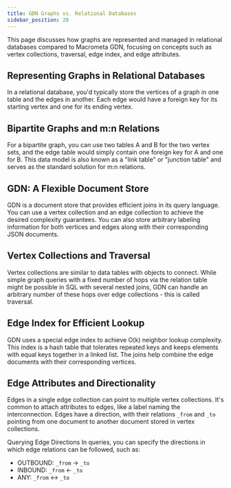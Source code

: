 ```yaml
---
title: GDN Graphs vs. Relational Databases
sidebar_position: 20
---
```


This page discusses how graphs are represented and managed in relational databases compared to Macrometa GDN, focusing on concepts such as vertex collections, traversal, edge index, and edge attributes.

## Representing Graphs in Relational Databases

In a relational database, you'd typically store the vertices of a graph in one table and the edges in another. Each edge would have a foreign key for its starting vertex and one for its ending vertex.

## Bipartite Graphs and m:n Relations

For a bipartite graph, you can use two tables A and B for the two vertex sets, and the edge table would simply contain one foreign key for A and one for B. This data model is also known as a "link table" or "junction table" and serves as the standard solution for m:n relations.

## GDN: A Flexible Document Store

GDN is a document store that provides efficient joins in its query language. You can use a vertex collection and an edge collection to achieve the desired complexity guarantees. You can also store arbitrary labeling information for both vertices and edges along with their corresponding JSON documents.

## Vertex Collections and Traversal

Vertex collections are similar to data tables with objects to connect. While simple graph queries with a fixed number of hops via the relation table might be possible in SQL with several nested joins, GDN can handle an arbitrary number of these hops over edge collections - this is called traversal.

## Edge Index for Efficient Lookup

GDN uses a special edge index to achieve O(k) neighbor lookup complexity. This index is a hash table that tolerates repeated keys and keeps elements with equal keys together in a linked list. The joins help combine the edge documents with their corresponding vertices.

## Edge Attributes and Directionality

Edges in a single edge collection can point to multiple vertex collections. It's common to attach attributes to edges, like a label naming the interconnection. Edges have a direction, with their relations `_from` and `_to` pointing from one document to another document stored in vertex collections.

Querying Edge Directions
In queries, you can specify the directions in which edge relations can be followed, such as:

- OUTBOUND: `_from` → `_to`
- INBOUND: `_from` ← `_to`
- ANY: `_from` ↔ `_to`
